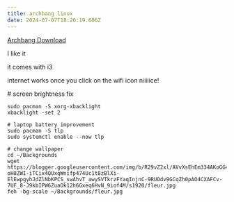 ```yaml
---
title: archbang linux
date: 2024-07-07T18:26:19.686Z
---
```

[Archbang Download](https://archbang.org/download/)

I like it

it comes with i3

internet works once you click on the wifi icon niiiiice!

\# screen brightness fix

```
sudo pacman -S xorg-xbacklight
xbacklight -set 2

# laptop battery improvement
sudo pacman -S tlp
sudo systemctl enable --now tlp

# change wallpaper
cd ~/Backgrounds
wget https://blogger.googleusercontent.com/img/b/R29vZ2xl/AVvXsEhEm334AKoGG4A7ZWvqPuqwyTLMoyAvidnw34ignM_z0g8-oH8ZWI-iTCix4QUxqWnifp474Uc1t8zBlXi-ElEwpgyhJdZlNbKPCS_swAhvT_awySVTkrzFYaqInjnC-9RUOdv9GCqZh0pAO4CXAFCv-7UF_8-J9kbIPW6ZuaOk12h6Gxeq6HvN_9iof4M/s1920/fleur.jpg
feh -bg-scale ~/Backgrounds/fleur.jpg
```